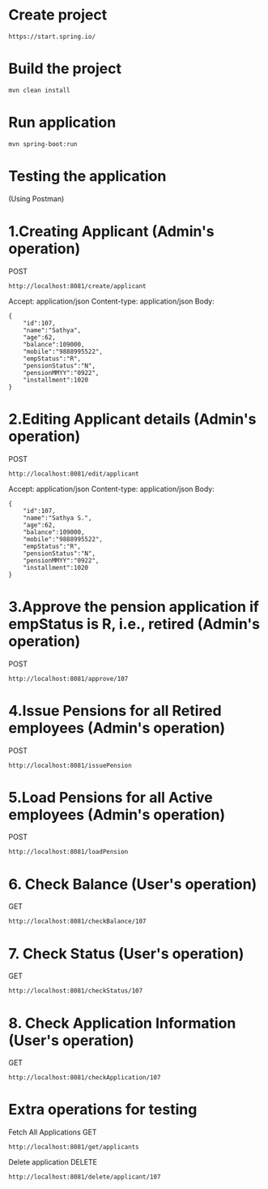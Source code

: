 # Create project

``` 
https://start.spring.io/
```

# Build the project

``` 
mvn clean install
```

# Run application

``` 
mvn spring-boot:run
```

# Testing the application

(Using Postman)

# 1.Creating Applicant (Admin's operation)
POST 
``` 
http://localhost:8081/create/applicant
``` 
Accept: application/json
Content-type: application/json
Body:
``` 
{
    "id":107,
    "name":"Sathya",
    "age":62,
    "balance":109000,
    "mobile":"9888995522",
    "empStatus":"R",
    "pensionStatus":"N",
    "pensionMMYY":"0922",
    "installment":1020
}
``` 

# 2.Editing Applicant details (Admin's operation)
POST
```
http://localhost:8081/edit/applicant
```
Accept: application/json
Content-type: application/json
Body:
``` 
{
    "id":107,
    "name":"Sathya S.",
    "age":62,
    "balance":109000,
    "mobile":"9888995522",
    "empStatus":"R",
    "pensionStatus":"N",
    "pensionMMYY":"0922",
    "installment":1020
}
``` 
# 3.Approve the pension application if empStatus is R, i.e., retired (Admin's operation)
POST
``` 
http://localhost:8081/approve/107
``` 

# 4.Issue Pensions for all Retired employees (Admin's operation)
POST
``` 
http://localhost:8081/issuePension
``` 

# 5.Load Pensions for all Active employees (Admin's operation)
POST
``` 
http://localhost:8081/loadPension
``` 

# 6. Check Balance (User's operation)
GET 
``` 
http://localhost:8081/checkBalance/107
``` 

# 7. Check Status (User's operation)
GET
``` 
http://localhost:8081/checkStatus/107
``` 

# 8. Check Application Information (User's operation)

GET
``` 
http://localhost:8081/checkApplication/107
``` 

# Extra operations for testing

Fetch All Applications
GET
``` 
http://localhost:8081/get/applicants
``` 

Delete application
DELETE
``` 
http://localhost:8081/delete/applicant/107
``` 